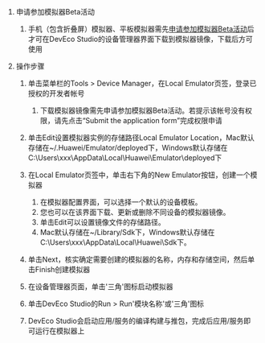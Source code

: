1.  申请参加模拟器Beta活动

    1.  手机（包含折叠屏）模拟器、平板模拟器需先[申请参加模拟器Beta活动](https://developer.huawei.com/consumer/cn/activity/201714466699051861/signup)后才可在DevEco Studio的设备管理器界面下载到模拟器镜像，下载后方可使用
2.  操作步骤

    1.  单击菜单栏的Tools > Device Manager，在Local Emulator页签，登录已授权的开发者帐号

        1.  下载模拟器镜像需先申请参加模拟器Beta活动。若提示该帐号没有权限，请先点击“Submit the application form”完成权限申请
    2.  单击Edit设置模拟器实例的存储路径Local Emulator Location，Mac默认存储在\~/.Huawei/Emulator/deployed下，Windows默认存储在C:\Users\xxx\AppData\Local\Huawei\Emulator\deployed下
    3.  在Local Emulator页签中，单击右下角的New Emulator按钮，创建一个模拟器

        1.  在模拟器配置界面，可以选择一个默认的设备模板。
        2.  您也可以在该界面下载、更新或删除不同设备的模拟器镜像。
        3.  单击Edit可以设置镜像文件的存储路径。
        4.  Mac默认存储在\~/Library/Sdk下，Windows默认存储在C:\Users\xxx\AppData\Local\Huawei\Sdk下。
    4.  单击Next，核实确定需要创建的模拟器的名称，内存和存储空间，然后单击Finish创建模拟器
    5.  在设备管理器页面，单击'三角'图标启动模拟器
    6.  单击DevEco Studio的Run > Run'模块名称'或'三角'图标
    7.  DevEco Studio会启动应用/服务的编译构建与推包，完成后应用/服务即可运行在模拟器上

